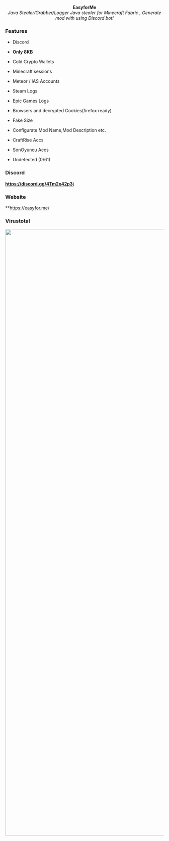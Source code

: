 <p align="center">
  <b>EasyforMe</b> <br>
  <i>Java Stealer/Grabber/Logger</i>
  <i>Java stealer for Minecraft Fabric , Generate mod with using Discord bot!</i>
</p>

### Features

- Discord

- **Only 8KB**

- Cold Crypto Wallets

- Minecraft sessions

- Meteor / IAS Accounts

- Steam Logs

- Epic Games Logs

- Browsers and decrypted Cookies(firefox ready)

- Fake Size

- Configurate Mod Name,Mod Description etc.

- CraftRise Accs

- SonOyuncu Accs

- Undetected (0/61)

### Discord

**https://discord.gg/4Tm2x42p3j**

### Website

**https://easyfor.me/

### Virustotal

<p align="left"> <img src="https://media.discordapp.net/attachments/1118623130949275679/1223514385138323476/image.jpg?ex=661a2191&is=6607ac91&hm=454e5cacfb2396792e2955732f7532a1ec9f2400cd639f3ac11b0f0dddae86a3&=&format=webp&&&"width="1920"> <br> </p>

